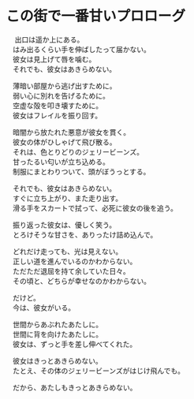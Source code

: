 # この街で一番甘いプロローグ
​
　出口は遥か上にある。  
　はみ出るくらい手を伸ばしたって届かない。  
　彼女は見上げて唇を噛む。  
　それでも、彼女はあきらめない。

　薄暗い部屋から逃げ出すために。  
　弱い心に別れを告げるために。  
　空虚な殻を叩き壊すために。  
　彼女はフレイルを振り回す。

　暗闇から放たれた悪意が彼女を貫く。  
　彼女の体がひしゃげて飛び散る。  
　それは、色とりどりのジェリービーンズ。  
　甘ったるい匂いが立ち込める。  
　制服にまとわりついて、頭がぼうっとする。

　それでも、彼女はあきらめない。  
　すぐに立ち上がり、また走り出す。  
　滑る手をスカートで拭って、必死に彼女の後を追う。

　振り返った彼女は、優しく笑う。  
　とろけそうな甘さを、ありったけ詰め込んで。

　どれだけ走っても、光は見えない。  
　正しい道を進んでいるのかわからない。  
　ただただ退屈を持て余していた日々。  
　その頃と、どちらが幸せなのかわからない。

　だけど。  
　今は、彼女がいる。

　世間からあぶれたあたしに。  
　世間に背を向けたあたしに。  
　彼女は、ずっと手を差し伸べてくれた。

　彼女はきっとあきらめない。  
　たとえ、その体のジェリービーンズがはじけ飛んでも。

　だから、あたしもきっとあきらめない。
